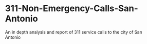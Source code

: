 # 311-Non-Emergency-Calls-San-Antonio
An in depth analysis and report of 311 service calls to the city of San Antonio
